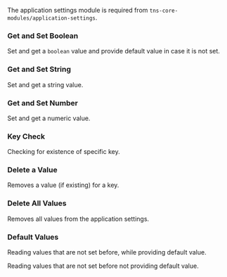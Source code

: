 The application settings module is required from `tns-core-modules/application-settings`.
<snippet id='app-settings-require'/>

### Get and Set Boolean

Set and get a `boolean` value and provide default value in case it is not set.
<snippet id='app-settings-bool-code'/>

### Get and Set String

Set and get a string value.
<snippet id='app-settings-string-code'/>

### Get and Set Number

Set and get a numeric value.
<snippet id='app-settings-number-code'/>

### Key Check

Checking for existence of specific key.
<snippet id='app-settings-no-key-code'/>

### Delete a Value

Removes a value (if existing) for a key.
<snippet id='app-settings-remove-entry' />

### Delete All Values

Removes all values from the application settings.
<snippet id='app-settings-clear-all' />

### Default Values

Reading values that are not set before, while providing default value.
<snippet id='app-settings-default-value-code'/>

Reading values that are not set before not providing default value.
<snippet id='app-settings-no-value-code'/>
